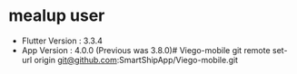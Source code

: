 # mealup user

- Flutter Version : 3.3.4 
- App Version : 4.0.0  (Previous was 3.8.0)# Viego-mobile
  git remote set-url origin git@github.com:SmartShipApp/Viego-mobile.git
